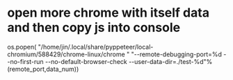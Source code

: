 # open more chrome with itself data and then copy js into console
 os.popen(
    "/home/jin/.local/share/pyppeteer/local-chromium/588429/chrome-linux/chrome "
    "--remote-debugging-port=%d --no-first-run --no-default-browser-check --user-data-dir=./test-%d"%(remote_port,data_num))
